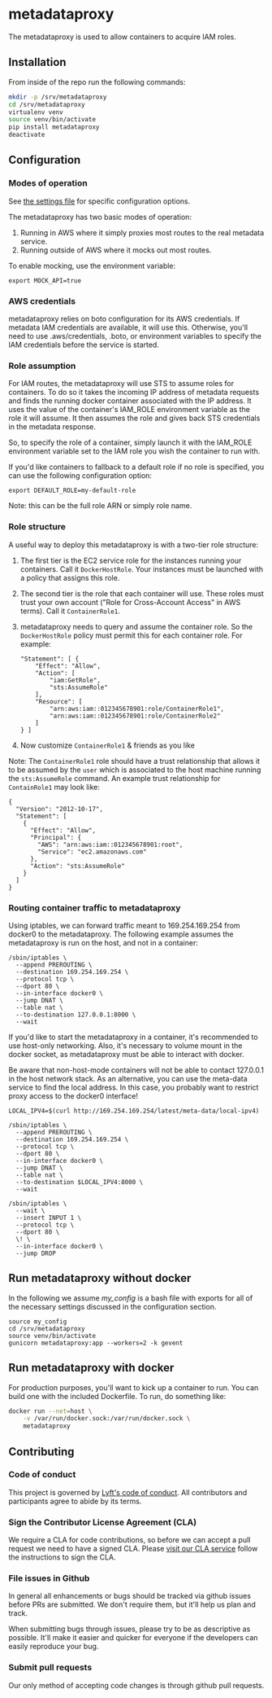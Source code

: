 # metadataproxy

The metadataproxy is used to allow containers to acquire IAM roles.

## Installation

From inside of the repo run the following commands:

```bash
mkdir -p /srv/metadataproxy
cd /srv/metadataproxy
virtualenv venv
source venv/bin/activate
pip install metadataproxy
deactivate
```

## Configuration

### Modes of operation

See [the settings file](https://github.com/lyft/metadataproxy/blob/master/metadataproxy/settings.py)
for specific configuration options.

The metadataproxy has two basic modes of operation:

1. Running in AWS where it simply proxies most routes to the real metadata
   service.
2. Running outside of AWS where it mocks out most routes.

To enable mocking, use the environment variable:

```
export MOCK_API=true
```

### AWS credentials

metadataproxy relies on boto configuration for its AWS credentials. If metadata
IAM credentials are available, it will use this. Otherwise, you'll need to use
.aws/credentials, .boto, or environment variables to specify the IAM
credentials before the service is started.

### Role assumption

For IAM routes, the metadataproxy will use STS to assume roles for containers.
To do so it takes the incoming IP address of metadata requests and finds the
running docker container associated with the IP address. It uses the value of
the container's IAM_ROLE environment variable as the role it will assume. It
then assumes the role and gives back STS credentials in the metadata response.

So, to specify the role of a container, simply launch it with the IAM_ROLE
environment variable set to the IAM role you wish the container to run with.

If you'd like containers to fallback to a default role if no role is specified,
you can use the following configuration option:

```
export DEFAULT_ROLE=my-default-role
```

Note: this can be the full role ARN or simply role name.

### Role structure

A useful way to deploy this metadataproxy is with a two-tier role
structure:

1.  The first tier is the EC2 service role for the instances running
    your containers.  Call it `DockerHostRole`.  Your instances must
    be launched with a policy that assigns this role.

2.  The second tier is the role that each container will use.  These
    roles must trust your own account ("Role for Cross-Account
    Access" in AWS terms).  Call it `ContainerRole1`.

3.  metadataproxy needs to query and assume the container role.  So
    the `DockerHostRole` policy must permit this for each container
    role.  For example:
    ```
    "Statement": [ {
        "Effect": "Allow",
        "Action": [
            "iam:GetRole",
            "sts:AssumeRole"
        ],
        "Resource": [
            "arn:aws:iam::012345678901:role/ContainerRole1",
            "arn:aws:iam::012345678901:role/ContainerRole2"
        ]
    } ]
    ```

4. Now customize `ContainerRole1` & friends as you like

Note: The `ContainerRole1` role should have a trust relationship that allows it to be assumed by the `user` which is associated to the host machine running the `sts:AssumeRole` command.  An example trust relationship for `ContainRole1` may look like:

```
{
  "Version": "2012-10-17",
  "Statement": [
    {
      "Effect": "Allow",
      "Principal": {
        "AWS": "arn:aws:iam::012345678901:root",
        "Service": "ec2.amazonaws.com"
      },
      "Action": "sts:AssumeRole"
    }
  ]
}
```

### Routing container traffic to metadataproxy

Using iptables, we can forward traffic meant to 169.254.169.254 from docker0 to
the metadataproxy. The following example assumes the metadataproxy is run on
the host, and not in a container:

```
/sbin/iptables \
  --append PREROUTING \
  --destination 169.254.169.254 \
  --protocol tcp \
  --dport 80 \
  --in-interface docker0 \
  --jump DNAT \
  --table nat \
  --to-destination 127.0.0.1:8000 \
  --wait
```

If you'd like to start the metadataproxy in a container, it's recommended to
use host-only networking. Also, it's necessary to volume mount in the docker
socket, as metadataproxy must be able to interact with docker.

Be aware that non-host-mode containers will not be able to contact
127.0.0.1 in the host network stack.  As an alternative, you can use
the meta-data service to find the local address.  In this case, you
probably want to restrict proxy access to the docker0 interface!

```
LOCAL_IPV4=$(curl http://169.254.169.254/latest/meta-data/local-ipv4)

/sbin/iptables \
  --append PREROUTING \
  --destination 169.254.169.254 \
  --protocol tcp \
  --dport 80 \
  --in-interface docker0 \
  --jump DNAT \
  --table nat \
  --to-destination $LOCAL_IPV4:8000 \
  --wait

/sbin/iptables \
  --wait \
  --insert INPUT 1 \
  --protocol tcp \
  --dport 80 \
  \! \
  --in-interface docker0 \
  --jump DROP
```

## Run metadataproxy without docker

In the following we assume _my\_config_ is a bash file with exports for all of
the necessary settings discussed in the configuration section.

```
source my_config
cd /srv/metadataproxy
source venv/bin/activate
gunicorn metadataproxy:app --workers=2 -k gevent
```

## Run metadataproxy with docker

For production purposes, you'll want to kick up a container to run.
You can build one with the included Dockerfile.  To run, do something like:
```bash
docker run --net=host \
    -v /var/run/docker.sock:/var/run/docker.sock \
    metadataproxy
```

## Contributing

### Code of conduct

This project is governed by [Lyft's code of
conduct](https://github.com/lyft/code-of-conduct).
All contributors and participants agree to abide by its terms.

### Sign the Contributor License Agreement (CLA)

We require a CLA for code contributions, so before we can accept a pull request
we need to have a signed CLA. Please [visit our CLA
service](https://oss.lyft.com/cla)
follow the instructions to sign the CLA.

### File issues in Github

In general all enhancements or bugs should be tracked via github issues before
PRs are submitted. We don't require them, but it'll help us plan and track.

When submitting bugs through issues, please try to be as descriptive as
possible. It'll make it easier and quicker for everyone if the developers can
easily reproduce your bug.

### Submit pull requests

Our only method of accepting code changes is through github pull requests.

